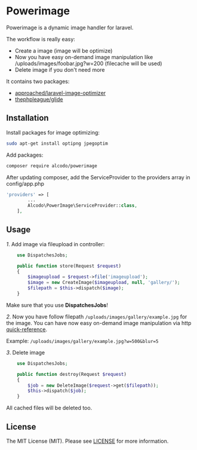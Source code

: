 # Powerimage
Powerimage is a dynamic image handler for laravel.

The workflow is really easy:
- Create a image (image will be optimize)
- Now you have easy on-demand image manipulation like /uploads/images/foobar.jpg?w=200 (filecache will be used)
- Delete image if you don't need more

It contains two packages:
- [approached/laravel-image-optimizer](https://github.com/approached/laravel-image-optimizer)
- [thephpleague/glide](https://github.com/thephpleague/glide)

## Installation

Install packages for image optimizing:
```bash
sudo apt-get install optipng jpegoptim
```

Add packages:
```bash
composer require alcodo/powerimage
```

After updating composer, add the ServiceProvider to the providers array in config/app.php
```php
'providers' => [
        ...
        Alcodo\PowerImage\ServiceProvider::class,
    ],
```

## Usage

*1*. Add image via fileupload in controller:
```php
    use DispatchesJobs;

    public function store(Request $request)
    {
        $imageupload = $request->file('imageupload');
        $image = new CreateImage($imageupload, null, 'gallery/');
        $filepath = $this->dispatch($image);
    }
```
Make sure that you use **DispatchesJobs**!

*2*. Now you have follow filepath `/uploads/images/gallery/example.jpg` for the image.
You can have now easy on-demand image manipulation via http [quick-reference](http://glide.thephpleague.com/1.0/api/quick-reference/).

Example:  `/uploads/images/gallery/example.jpg?w=500&blur=5`

*3*. Delete image
```php
    use DispatchesJobs;

    public function destroy(Request $request)
    {
        $job = new DeleteImage($request->get($filepath));
        $this->dispatch($job);
    }
```
All cached files will be deleted too.

## License

The MIT License (MIT). Please see [LICENSE](https://github.com/alcodo/powerimage/blob/master/LICENSE) for more information.
